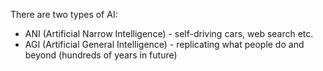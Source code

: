 There are two types of AI:
* ANI (Artificial Narrow Intelligence) - self-driving cars, web search etc.
* AGI (Artificial General Intelligence) - replicating what people do and beyond (hundreds of years in future)

